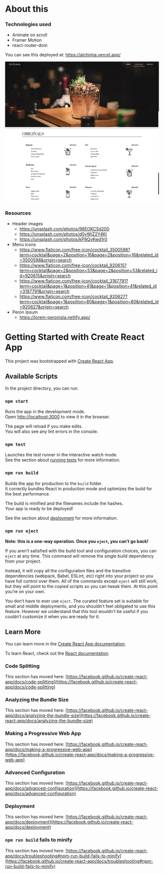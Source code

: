 # About this

### Technologies used
* Animate on scroll
* Framer Motion
* react-router-dom

You can see this deployed at: https://alchimia.vercel.app/

![Deployment Image](/public/img1.jpg)
![Deployment Image](/public/img2.jpg)

### Resources

* Header images
  * https://unsplash.com/photos/96EOKC5d200
  * https://unsplash.com/photos/d0vWjZ2Y4KI
  * https://unsplash.com/photos/kP8QyKwd1r0
* Menu icons
  * https://www.flaticon.com/free-icon/cocktail_3500598?term=cocktail&page=2&position=16&page=2&position=16&related_id=3500598&origin=search
  * https://www.flaticon.com/free-icon/cocktail_920615?term=cocktail&page=2&position=53&page=2&position=53&related_id=920615&origin=search
  * https://www.flaticon.com/free-icon/cocktail_3187791?term=cocktail&page=1&position=41&page=1&position=41&related_id=3187791&origin=search
  * https://www.flaticon.com/free-icon/cocktail_920627?term=cocktail&page=1&position=80&page=1&position=80&related_id=920627&origin=search
* Peron Ipsum
  * https://lorem-peronista.netlify.app/

# Getting Started with Create React App

This project was bootstrapped with [Create React App](https://github.com/facebook/create-react-app).

## Available Scripts

In the project directory, you can run:

### `npm start`

Runs the app in the development mode.\
Open [http://localhost:3000](http://localhost:3000) to view it in the browser.

The page will reload if you make edits.\
You will also see any lint errors in the console.

### `npm test`

Launches the test runner in the interactive watch mode.\
See the section about [running tests](https://facebook.github.io/create-react-app/docs/running-tests) for more information.

### `npm run build`

Builds the app for production to the `build` folder.\
It correctly bundles React in production mode and optimizes the build for the best performance.

The build is minified and the filenames include the hashes.\
Your app is ready to be deployed!

See the section about [deployment](https://facebook.github.io/create-react-app/docs/deployment) for more information.

### `npm run eject`

**Note: this is a one-way operation. Once you `eject`, you can’t go back!**

If you aren’t satisfied with the build tool and configuration choices, you can `eject` at any time. This command will remove the single build dependency from your project.

Instead, it will copy all the configuration files and the transitive dependencies (webpack, Babel, ESLint, etc) right into your project so you have full control over them. All of the commands except `eject` will still work, but they will point to the copied scripts so you can tweak them. At this point you’re on your own.

You don’t have to ever use `eject`. The curated feature set is suitable for small and middle deployments, and you shouldn’t feel obligated to use this feature. However we understand that this tool wouldn’t be useful if you couldn’t customize it when you are ready for it.

## Learn More

You can learn more in the [Create React App documentation](https://facebook.github.io/create-react-app/docs/getting-started).

To learn React, check out the [React documentation](https://reactjs.org/).

### Code Splitting

This section has moved here: [https://facebook.github.io/create-react-app/docs/code-splitting](https://facebook.github.io/create-react-app/docs/code-splitting)

### Analyzing the Bundle Size

This section has moved here: [https://facebook.github.io/create-react-app/docs/analyzing-the-bundle-size](https://facebook.github.io/create-react-app/docs/analyzing-the-bundle-size)

### Making a Progressive Web App

This section has moved here: [https://facebook.github.io/create-react-app/docs/making-a-progressive-web-app](https://facebook.github.io/create-react-app/docs/making-a-progressive-web-app)

### Advanced Configuration

This section has moved here: [https://facebook.github.io/create-react-app/docs/advanced-configuration](https://facebook.github.io/create-react-app/docs/advanced-configuration)

### Deployment

This section has moved here: [https://facebook.github.io/create-react-app/docs/deployment](https://facebook.github.io/create-react-app/docs/deployment)

### `npm run build` fails to minify

This section has moved here: [https://facebook.github.io/create-react-app/docs/troubleshooting#npm-run-build-fails-to-minify](https://facebook.github.io/create-react-app/docs/troubleshooting#npm-run-build-fails-to-minify)
